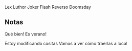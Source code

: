 Lex Luthor
Joker
Flash Reverso
Doomsday

## Notas

Qué bien! Es verano!


Estoy modificando cositas
Vamos a ver cómo traerlas a local

